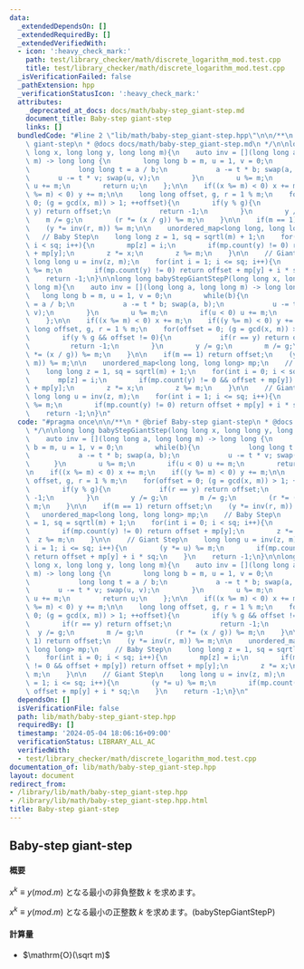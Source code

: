 ```yaml
---
data:
  _extendedDependsOn: []
  _extendedRequiredBy: []
  _extendedVerifiedWith:
  - icon: ':heavy_check_mark:'
    path: test/library_checker/math/discrete_logarithm_mod.test.cpp
    title: test/library_checker/math/discrete_logarithm_mod.test.cpp
  _isVerificationFailed: false
  _pathExtension: hpp
  _verificationStatusIcon: ':heavy_check_mark:'
  attributes:
    _deprecated_at_docs: docs/math/baby-step_giant-step.md
    document_title: Baby-step giant-step
    links: []
  bundledCode: "#line 2 \"lib/math/baby-step_giant-step.hpp\"\n\n/**\n * @brief Baby-step\
    \ giant-step\n * @docs docs/math/baby-step_giant-step.md\n */\n\nlong long babyStepGiantStep(long\
    \ long x, long long y, long long m){\n    auto inv = [](long long a, long long\
    \ m) -> long long {\n        long long b = m, u = 1, v = 0;\n        while(b){\n\
    \            long long t = a / b;\n            a -= t * b; swap(a, b);\n     \
    \       u -= t * v; swap(u, v);\n        }\n        u %= m;\n        if(u < 0)\
    \ u += m;\n        return u;\n    };\n\n    if((x %= m) < 0) x += m;\n    if((y\
    \ %= m) < 0) y += m;\n\n    long long offset, g, r = 1 % m;\n    for(offset =\
    \ 0; (g = gcd(x, m)) > 1; ++offset){\n        if(y % g){\n            if(r ==\
    \ y) return offset;\n            return -1;\n        }\n        y /= g;\n    \
    \    m /= g;\n        (r *= (x / g)) %= m;\n    }\n\n    if(m == 1) return offset;\n\
    \    (y *= inv(r, m)) %= m;\n\n    unordered_map<long long, long long> mp;\n \
    \   // Baby Step\n    long long z = 1, sq = sqrtl(m) + 1;\n    for(int i = 0;\
    \ i < sq; i++){\n        mp[z] = i;\n        if(mp.count(y) != 0) return offset\
    \ + mp[y];\n        z *= x;\n        z %= m;\n    }\n\n    // Giant Step\n   \
    \ long long u = inv(z, m);\n    for(int i = 1; i <= sq; i++){\n        (y *= u)\
    \ %= m;\n        if(mp.count(y) != 0) return offset + mp[y] + i * sq;\n    }\n\
    \    return -1;\n}\n\nlong long babyStepGiantStepP(long long x, long long y, long\
    \ long m){\n    auto inv = [](long long a, long long m) -> long long {\n     \
    \   long long b = m, u = 1, v = 0;\n        while(b){\n            long long t\
    \ = a / b;\n            a -= t * b; swap(a, b);\n            u -= t * v; swap(u,\
    \ v);\n        }\n        u %= m;\n        if(u < 0) u += m;\n        return u;\n\
    \    };\n\n    if((x %= m) < 0) x += m;\n    if((y %= m) < 0) y += m;\n\n    long\
    \ long offset, g, r = 1 % m;\n    for(offset = 0; (g = gcd(x, m)) > 1; ++offset){\n\
    \        if(y % g && offset != 0){\n            if(r == y) return offset;\n  \
    \          return -1;\n        }\n        y /= g;\n        m /= g;\n        (r\
    \ *= (x / g)) %= m;\n    }\n\n    if(m == 1) return offset;\n    (y *= inv(r,\
    \ m)) %= m;\n\n    unordered_map<long long, long long> mp;\n    // Baby Step\n\
    \    long long z = 1, sq = sqrtl(m) + 1;\n    for(int i = 0; i < sq; i++){\n \
    \       mp[z] = i;\n        if(mp.count(y) != 0 && offset + mp[y]) return offset\
    \ + mp[y];\n        z *= x;\n        z %= m;\n    }\n\n    // Giant Step\n   \
    \ long long u = inv(z, m);\n    for(int i = 1; i <= sq; i++){\n        (y *= u)\
    \ %= m;\n        if(mp.count(y) != 0) return offset + mp[y] + i * sq;\n    }\n\
    \    return -1;\n}\n"
  code: "#pragma once\n\n/**\n * @brief Baby-step giant-step\n * @docs docs/math/baby-step_giant-step.md\n\
    \ */\n\nlong long babyStepGiantStep(long long x, long long y, long long m){\n\
    \    auto inv = [](long long a, long long m) -> long long {\n        long long\
    \ b = m, u = 1, v = 0;\n        while(b){\n            long long t = a / b;\n\
    \            a -= t * b; swap(a, b);\n            u -= t * v; swap(u, v);\n  \
    \      }\n        u %= m;\n        if(u < 0) u += m;\n        return u;\n    };\n\
    \n    if((x %= m) < 0) x += m;\n    if((y %= m) < 0) y += m;\n\n    long long\
    \ offset, g, r = 1 % m;\n    for(offset = 0; (g = gcd(x, m)) > 1; ++offset){\n\
    \        if(y % g){\n            if(r == y) return offset;\n            return\
    \ -1;\n        }\n        y /= g;\n        m /= g;\n        (r *= (x / g)) %=\
    \ m;\n    }\n\n    if(m == 1) return offset;\n    (y *= inv(r, m)) %= m;\n\n \
    \   unordered_map<long long, long long> mp;\n    // Baby Step\n    long long z\
    \ = 1, sq = sqrtl(m) + 1;\n    for(int i = 0; i < sq; i++){\n        mp[z] = i;\n\
    \        if(mp.count(y) != 0) return offset + mp[y];\n        z *= x;\n      \
    \  z %= m;\n    }\n\n    // Giant Step\n    long long u = inv(z, m);\n    for(int\
    \ i = 1; i <= sq; i++){\n        (y *= u) %= m;\n        if(mp.count(y) != 0)\
    \ return offset + mp[y] + i * sq;\n    }\n    return -1;\n}\n\nlong long babyStepGiantStepP(long\
    \ long x, long long y, long long m){\n    auto inv = [](long long a, long long\
    \ m) -> long long {\n        long long b = m, u = 1, v = 0;\n        while(b){\n\
    \            long long t = a / b;\n            a -= t * b; swap(a, b);\n     \
    \       u -= t * v; swap(u, v);\n        }\n        u %= m;\n        if(u < 0)\
    \ u += m;\n        return u;\n    };\n\n    if((x %= m) < 0) x += m;\n    if((y\
    \ %= m) < 0) y += m;\n\n    long long offset, g, r = 1 % m;\n    for(offset =\
    \ 0; (g = gcd(x, m)) > 1; ++offset){\n        if(y % g && offset != 0){\n    \
    \        if(r == y) return offset;\n            return -1;\n        }\n      \
    \  y /= g;\n        m /= g;\n        (r *= (x / g)) %= m;\n    }\n\n    if(m ==\
    \ 1) return offset;\n    (y *= inv(r, m)) %= m;\n\n    unordered_map<long long,\
    \ long long> mp;\n    // Baby Step\n    long long z = 1, sq = sqrtl(m) + 1;\n\
    \    for(int i = 0; i < sq; i++){\n        mp[z] = i;\n        if(mp.count(y)\
    \ != 0 && offset + mp[y]) return offset + mp[y];\n        z *= x;\n        z %=\
    \ m;\n    }\n\n    // Giant Step\n    long long u = inv(z, m);\n    for(int i\
    \ = 1; i <= sq; i++){\n        (y *= u) %= m;\n        if(mp.count(y) != 0) return\
    \ offset + mp[y] + i * sq;\n    }\n    return -1;\n}\n"
  dependsOn: []
  isVerificationFile: false
  path: lib/math/baby-step_giant-step.hpp
  requiredBy: []
  timestamp: '2024-05-04 18:06:16+09:00'
  verificationStatus: LIBRARY_ALL_AC
  verifiedWith:
  - test/library_checker/math/discrete_logarithm_mod.test.cpp
documentation_of: lib/math/baby-step_giant-step.hpp
layout: document
redirect_from:
- /library/lib/math/baby-step_giant-step.hpp
- /library/lib/math/baby-step_giant-step.hpp.html
title: Baby-step giant-step
---
```

## Baby-step giant-step

#### 概要

$x^k ≡ y (mod. m)$ となる最小の非負整数 $k$ を求めます。

$x^k ≡ y (mod. m)$ となる最小の正整数 $k$ を求めます。(babyStepGiantStepP)

#### 計算量

- $\mathrm{O}(\sqrt m)$